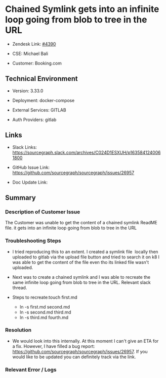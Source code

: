 

# Chained Symlink gets into an infinite loop going from blob to tree in the URL<!-- Ticket Title  Hint: include keywords to make it searchable -->



- Zendesk Link: [#4390](https://sourcegraph.zendesk.com/agent/tickets/4390)

- CSE: Michael Bali

- Customer: Booking.com <!-- Redact if this contains personally identifying information -->


<!-- Data populated from integration, speak to Ben Gordon or Michael Bali if not working -->

<!-- During Internal team trial, fill missing data manually (we are waiting for all data to sync) -->



## Technical Environment

- Version: 3.33.0​

- Deployment: docker-compose

- External Services: GITLAB

- Auth Providers: gitlab





## Links
<!-- Data for CSE manual entry -->
- Slack Links: https://sourcegraph.slack.com/archives/C024D1ESXUH/p1635841240061800

- GitHub Issue Link: https://github.com/sourcegraph/sourcegraph/issues/26957

- Doc Update Link:



## Summary

### Description of Customer Issue

The Customer was unable to get the content of a chained symlink ReadME file. it gets into an infinite loop going from blob to tree in the URL


### Troubleshooting Steps

- I tried reproducing this to an extent. I created a symlink file  locally then uploaded to gitlab via the upload file button and tried to search it on k8 I was able to get the content of the file even tho its linked file wasn't uploaded.

- Next was to create a chained symlink and I was able to recreate the same infinite loop going from blob to tree in the URL. Relevant slack thread. 

- Steps to recreate:touch first.md
  - ln -s first.md second.md
  - ln -s second.md third.md
  - ln -s third.md fourth.md

### Resolution
- We would look into this internally. At this moment I can't give an ETA for a fix. However, I have filled a bug report: https://github.com/sourcegraph/sourcegraph/issues/26957. If you would like to be updated you can definitely track via the link.



### Relevant Error / Logs

<!-- Please redact keys, tokens, and personal identifying information -->




<!-- Once complete, upload a copy to https://github.com/sourcegraph/support-tools-internal/tree/main/resolved-tickets as a .md file -->
<!-- Name the file 4390.md -->
